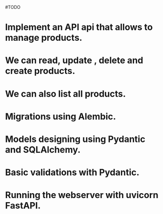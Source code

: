 #TODO

# Implement an API api that allows to manage products.

# We can read, update , delete and create products.
# We can also list all products.
# Migrations using Alembic.
# Models designing using Pydantic and SQLAlchemy.
# Basic validations with Pydantic.
# Running the webserver with uvicorn FastAPI.